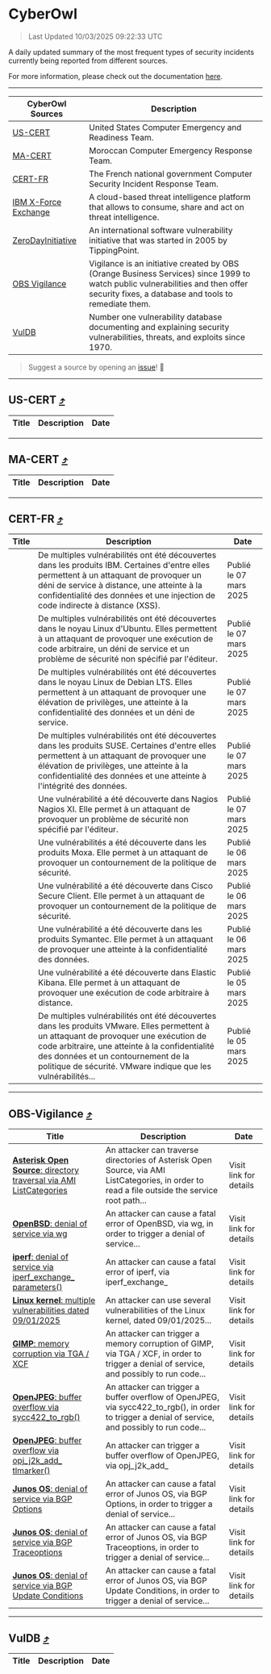 
 <div id='top'></div>

# CyberOwl

 > Last Updated 10/03/2025 09:22:33 UTC
 
 A daily updated summary of the most frequent types of security incidents currently being reported from different sources.
 
 For more information, please check out the documentation [here](./docs/README.md).
 
 ---
 |CyberOwl Sources|Description|
 |---|---|
 |[US-CERT](#us-cert-arrow_heading_up)|United States Computer Emergency and Readiness Team.|
 |[MA-CERT](#ma-cert-arrow_heading_up)|Moroccan Computer Emergency Response Team.|
 |[CERT-FR](#cert-fr-arrow_heading_up)|The French national government Computer Security Incident Response Team.|
 |[IBM X-Force Exchange](#ibmcloud-arrow_heading_up)|A cloud-based threat intelligence platform that allows to consume, share and act on threat intelligence.|
 |[ZeroDayInitiative](#zerodayinitiative-arrow_heading_up)|An international software vulnerability initiative that was started in 2005 by TippingPoint.|
 |[OBS Vigilance](#obs-vigilance-arrow_heading_up)|Vigilance is an initiative created by OBS (Orange Business Services) since 1999 to watch public vulnerabilities and then offer security fixes, a database and tools to remediate them.|
 |[VulDB](#vuldb-arrow_heading_up)|Number one vulnerability database documenting and explaining security vulnerabilities, threats, and exploits since 1970.|
 
 > Suggest a source by opening an [issue](https://github.com/karimhabush/cyberowl/issues)! :raised_hands:
 ---

## US-CERT [:arrow_heading_up:](#cyberowl)

 |Title|Description|Date|
 |---|---|---|
 
 ---

## MA-CERT [:arrow_heading_up:](#cyberowl)

 |Title|Description|Date|
 |---|---|---|
 
 ---

## CERT-FR [:arrow_heading_up:](#cyberowl)

 |Title|Description|Date|
 |---|---|---|
 |[](https://www.cert.ssi.gouv.fr/avis/CERTFR-2025-AVI-0186/)|De multiples vulnérabilités ont été découvertes dans les produits IBM. Certaines d'entre elles permettent à un attaquant de provoquer un déni de service à distance, une atteinte à la confidentialité des données et une injection de code indirecte à distance (XSS).|Publié le 07 mars 2025|
 |[](https://www.cert.ssi.gouv.fr/avis/CERTFR-2025-AVI-0185/)|De multiples vulnérabilités ont été découvertes dans le noyau Linux d'Ubuntu. Elles permettent à un attaquant de provoquer une exécution de code arbitraire, un déni de service et un problème de sécurité non spécifié par l'éditeur.|Publié le 07 mars 2025|
 |[](https://www.cert.ssi.gouv.fr/avis/CERTFR-2025-AVI-0184/)|De multiples vulnérabilités ont été découvertes dans le noyau Linux de Debian LTS. Elles permettent à un attaquant de provoquer une élévation de privilèges, une atteinte à la confidentialité des données et un déni de service.|Publié le 07 mars 2025|
 |[](https://www.cert.ssi.gouv.fr/avis/CERTFR-2025-AVI-0183/)|De multiples vulnérabilités ont été découvertes dans les produits SUSE. Certaines d'entre elles permettent à un attaquant de provoquer une élévation de privilèges, une atteinte à la confidentialité des données et une atteinte à l'intégrité des données.|Publié le 07 mars 2025|
 |[](https://www.cert.ssi.gouv.fr/avis/CERTFR-2025-AVI-0182/)|Une vulnérabilité a été découverte dans Nagios Nagios XI. Elle permet à un attaquant de provoquer un problème de sécurité non spécifié par l'éditeur.|Publié le 07 mars 2025|
 |[](https://www.cert.ssi.gouv.fr/avis/CERTFR-2025-AVI-0181/)|Une vulnérabilités a été découverte dans les produits Moxa. Elle permet à un attaquant de provoquer un contournement de la politique de sécurité.|Publié le 06 mars 2025|
 |[](https://www.cert.ssi.gouv.fr/avis/CERTFR-2025-AVI-0180/)|Une vulnérabilité a été découverte dans Cisco Secure Client. Elle permet à un attaquant de provoquer un contournement de la politique de sécurité.|Publié le 06 mars 2025|
 |[](https://www.cert.ssi.gouv.fr/avis/CERTFR-2025-AVI-0179/)|Une vulnérabilité a été découverte dans les produits Symantec. Elle permet à un attaquant de provoquer une atteinte à la confidentialité des données.|Publié le 06 mars 2025|
 |[](https://www.cert.ssi.gouv.fr/avis/CERTFR-2025-AVI-0178/)|Une vulnérabilité a été découverte dans Elastic Kibana. Elle permet à un attaquant de provoquer une exécution de code arbitraire à distance.|Publié le 05 mars 2025|
 |[](https://www.cert.ssi.gouv.fr/avis/CERTFR-2025-AVI-0177/)|De multiples vulnérabilités ont été découvertes dans les produits VMware. Elles permettent à un attaquant de provoquer une exécution de code arbitraire, une atteinte à la confidentialité des données et un contournement de la politique de sécurité. VMware indique que les vulnérabilités...|Publié le 05 mars 2025|
 
 ---

## OBS-Vigilance [:arrow_heading_up:](#cyberowl)

 |Title|Description|Date|
 |---|---|---|
 |[<a href="https://vigilance.fr/vulnerability/Asterisk-Open-Source-directory-traversal-via-AMI-ListCategories-46040" class="noirorange"><b>Asterisk Open Source</b>: directory traversal via AMI ListCategories</a>](https://vigilance.fr/vulnerability/Asterisk-Open-Source-directory-traversal-via-AMI-ListCategories-46040)|An attacker can traverse directories of Asterisk Open Source, via AMI ListCategories, in order to read a file outside the service root path...|Visit link for details|
 |[<a href="https://vigilance.fr/vulnerability/OpenBSD-denial-of-service-via-wg-46039" class="noirorange"><b>OpenBSD</b>: denial of service via wg</a>](https://vigilance.fr/vulnerability/OpenBSD-denial-of-service-via-wg-46039)|An attacker can cause a fatal error of OpenBSD, via wg, in order to trigger a denial of service...|Visit link for details|
 |[<a href="https://vigilance.fr/vulnerability/iperf-denial-of-service-via-iperf-exchange-parameters-46038" class="noirorange"><b>iperf</b>: denial of service via iperf_exchange_<wbr>parameters()</wbr></a>](https://vigilance.fr/vulnerability/iperf-denial-of-service-via-iperf-exchange-parameters-46038)|An attacker can cause a fatal error of iperf, via iperf_exchange_|Visit link for details|
 |[<a href="https://vigilance.fr/vulnerability/Linux-kernel-multiple-vulnerabilities-dated-09-01-2025-46034" class="noirorange"><b>Linux kernel</b>: multiple vulnerabilities dated 09/01/2025</a>](https://vigilance.fr/vulnerability/Linux-kernel-multiple-vulnerabilities-dated-09-01-2025-46034)|An attacker can use several vulnerabilities of the Linux kernel, dated 09/01/2025...|Visit link for details|
 |[<a href="https://vigilance.fr/vulnerability/GIMP-memory-corruption-via-TGA-XCF-46033" class="noirorange"><b>GIMP</b>: memory corruption via TGA / XCF</a>](https://vigilance.fr/vulnerability/GIMP-memory-corruption-via-TGA-XCF-46033)|An attacker can trigger a memory corruption of GIMP, via TGA / XCF, in order to trigger a denial of service, and possibly to run code...|Visit link for details|
 |[<a href="https://vigilance.fr/vulnerability/OpenJPEG-buffer-overflow-via-sycc422-to-rgb-46032" class="noirorange"><b>OpenJPEG</b>: buffer overflow via sycc422_to_rgb()</a>](https://vigilance.fr/vulnerability/OpenJPEG-buffer-overflow-via-sycc422-to-rgb-46032)|An attacker can trigger a buffer overflow of OpenJPEG, via sycc422_to_rgb(), in order to trigger a denial of service, and possibly to run code...|Visit link for details|
 |[<a href="https://vigilance.fr/vulnerability/OpenJPEG-buffer-overflow-via-opj-j2k-add-tlmarker-46031" class="noirorange"><b>OpenJPEG</b>: buffer overflow via opj_j2k_add_<wbr>tlmarker()</wbr></a>](https://vigilance.fr/vulnerability/OpenJPEG-buffer-overflow-via-opj-j2k-add-tlmarker-46031)|An attacker can trigger a buffer overflow of OpenJPEG, via opj_j2k_add_|Visit link for details|
 |[<a href="https://vigilance.fr/vulnerability/Junos-OS-denial-of-service-via-BGP-Options-46029" class="noirorange"><b>Junos OS</b>: denial of service via BGP Options</a>](https://vigilance.fr/vulnerability/Junos-OS-denial-of-service-via-BGP-Options-46029)|An attacker can cause a fatal error of Junos OS, via BGP Options, in order to trigger a denial of service...|Visit link for details|
 |[<a href="https://vigilance.fr/vulnerability/Junos-OS-denial-of-service-via-BGP-Traceoptions-46028" class="noirorange"><b>Junos OS</b>: denial of service via BGP Traceoptions</a>](https://vigilance.fr/vulnerability/Junos-OS-denial-of-service-via-BGP-Traceoptions-46028)|An attacker can cause a fatal error of Junos OS, via BGP Traceoptions, in order to trigger a denial of service...|Visit link for details|
 |[<a href="https://vigilance.fr/vulnerability/Junos-OS-denial-of-service-via-BGP-Update-Conditions-46027" class="noirorange"><b>Junos OS</b>: denial of service via BGP Update Conditions</a>](https://vigilance.fr/vulnerability/Junos-OS-denial-of-service-via-BGP-Update-Conditions-46027)|An attacker can cause a fatal error of Junos OS, via BGP Update Conditions, in order to trigger a denial of service...|Visit link for details|
 
 ---

## VulDB [:arrow_heading_up:](#cyberowl)

 |Title|Description|Date|
 |---|---|---|
 